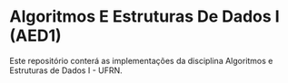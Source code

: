 # Algoritmos E Estruturas De Dados I (AED1)

Este repositório conterá as implementações da disciplina Algoritmos e Estruturas de Dados I - UFRN.
